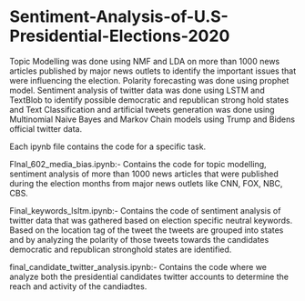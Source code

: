 # Sentiment-Analysis-of-U.S-Presidential-Elections-2020
Topic Modelling was done using NMF and LDA on more than 1000 news articles published by major news outlets to identify the important issues that were influencing the election. Polarity forecasting was done using prophet model. Sentiment analysis of twitter data was done using LSTM and TextBlob to identify possible democratic and republican strong hold states and Text Classification and artificial tweets generation was done using Multinomial Naive Bayes and Markov Chain models using Trump and Bidens official twitter data.


Each ipynb file contains the code for a specific task.

FInal_602_media_bias.ipynb:- Contains the code for topic modelling, sentiment analysis of more than 1000 news articles that were published during the election months from major news outlets like CNN, FOX, NBC, CBS.

Final_keywords_lsltm.ipynb:- Contains the code of sentiment analysis of twitter data that was gathered based on election specific neutral keywords. Based on the location tag of the tweet the tweets are grouped into states and by analyzing the polarity of those tweets towards the candidates democratic and republican stronghold states are identified.

final_candidate_twitter_analysis.ipynb:- Contains the code where we analyze both the presidential candidates twitter accounts to determine the reach and activity of the candiadtes.
